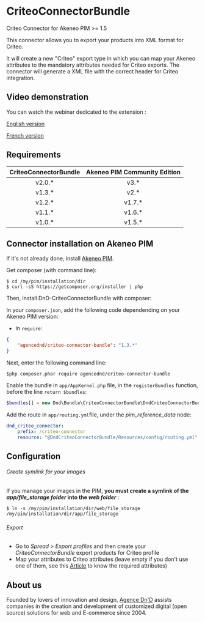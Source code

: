 CriteoConnectorBundle
=====================

Criteo Connector for Akeneo PIM >= 1.5

This connector allows you to export your products into XML format for Criteo.

It will create a new "Criteo" export type in which you can map your Akeneo attributes to the mandatory attributes needed for Criteo exports. The connector will generate a XML file with the correct header for Criteo integration.

## Video demonstration

You can watch the webinar dedicated to the extension :

[English version](https://www.youtube.com/watch?v=v9DY-QRZ33c)

[French version](https://www.youtube.com/watch?v=bw8J1vM7ebs)

## Requirements

| CriteoConnectorBundle   | Akeneo PIM Community Edition |
|:-----------------------:|:----------------------------:|
| v2.0.*                  | v3.*                         |
| v1.3.*                  | v2.*                         |
| v1.2.*                  | v1.7.*                       |
| v1.1.*                  | v1.6.*                       |
| v1.0.*                  | v1.5.*                       |

## Connector installation on Akeneo PIM

If it's not already done, install [Akeneo PIM](https://github.com/akeneo/pim-community-standard).

Get composer (with command line):
```console
$ cd /my/pim/installation/dir
$ curl -sS https://getcomposer.org/installer | php
```

Then, install DnD-CriteoConnectorBundle with composer:

In your ```composer.json```, add the following code dependending on your Akeneo PIM version:

* In `require`:

```json
{
    "agencednd/criteo-connector-bundle": "1.3.*"
}
```

Next, enter the following command line:
```console
$php composer.phar require agencednd/criteo-connector-bundle
```

Enable the bundle in ```app/AppKernel.php``` file, in the ```registerBundles``` function, before the line ```return $bundles```:
```php
$bundles[] = new Dnd\Bundle\CriteoConnectorBundle\DndCriteoConnectorBundle();
```
Add the route in ```app/routing.yml```file, under the _pim_reference_data_ node:
```yml
dnd_criteo_connector:
    prefix: /criteo-connector
    resource: "@DndCriteoConnectorBundle/Resources/config/routing.yml"
```

## Configuration

###### Create symlink for your images

If you manage your images in the PIM, **you must create a symlink of the _app/file_storage folder_ into the _web folder_** :
```console
$ ln -s /my/pim/installation/dir/web/file_storage /my/pim/installation/dir/app/file_storage
```

###### Export

* Go to _Spread_ > _Export profiles_ and then create your _CriteoConnectorBundle_ export products for Criteo profile
* Map your attributes to Criteo attributes (leave empty if you don't use one of them, see this [Article](http://support.datafeedwatch.com/hc/en-us/articles/200106112-Criteo) to know the required attributes)

## About us
Founded by lovers of innovation and design, [Agence Dn'D](https://www.dnd.fr) assists companies in the creation and development of customized digital (open source) solutions for web and E-commerce since 2004.
